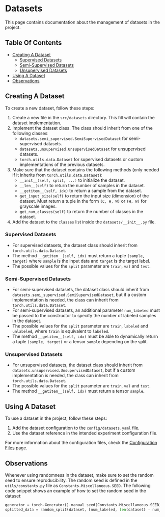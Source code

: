 # Datasets
This page contains documentation about the management of datasets in the project.

## Table Of Contents
- [Creating A Dataset](#creating-a-dataset)
    - [Supervised Datasets](#supervised-datasets)
    - [Semi-Supervised Datasets](#semi-supervised-datasets)
    - [Unsupervised Datasets](#unsupervised-datasets)
- [Using A Dataset](#using-a-dataset)
- [Observations](#observations)

## Creating A Dataset
To create a new dataset, follow these steps:

1. Create a new file in the `src/datasets` directory. This fill will contain the dataset implementation.
2. Implement the dataset class. The class should inherit from one of the following classes:
    - `datasets.semi_supervised.SemiSupervisedDataset` for semi-supervised datasets.
    - `datasets.unsupervised.UnsupervisedDataset` for unsupervised datasets.
    - `torch.utils.data.Dataset` for supervised datasets or custom implementations of the previous datasets.
3. Make sure that the dataset contains the following methods (only needed if it inherits from `torch.utils.data.Dataset`):
    - `__init__(self, split, ...)` to initialize the dataset.
    - `__len__(self)` to return the number of samples in the dataset.
    - `__getitem__(self, idx)` to return a sample from the dataset.
    - `get_input_size(self)` to return the input size (dimension) of the dataset. Must return a tuple in the form `(C, H, W)` or `(H, W)` for grayscale images.
    - `get_num_classes(self)` to return the number of classes in the dataset.
4. Add the dataset to the `classes` list inside the `datasets/__init__.py` file.

### Supervised Datasets
- For supervised datasets, the dataset class should inherit from `torch.utils.data.Dataset`.
- The method `__getitem__(self, idx)` must return a tuple `(sample, target)` where `sample` is the input data and `target` is the target label.
- The possible values for the `split` parameter are `train`, `val` and `test`.

### Semi-Supervised Datasets
- For semi-supervised datasets, the dataset class should inherit from `datasets.semi_supervised.SemiSupervisedDataset`, but if a custom implementation is needed, the class can inherit from `torch.utils.data.Dataset`.
- For semi-supervised datasets, an additional parameter `num_labeled` must be passed to the constructor to specify the number of labeled samples in the dataset.
- The possible values for the `split` parameter are `train`, `labeled` and `unlabeled`, where `train` is equivalent to `labeled`.
- The method `__getitem__(self, idx)` must be able to dynamically return a tuple `(sample, target)` or a tensor `sample` depending on the split.

### Unsupervised Datasets
- For unsupervised datasets, the dataset class should inherit from `datasets.unsupervised.UnsupervisedDataset`, but if a custom implementation is needed, the class can inherit from `torch.utils.data.Dataset`.
- The possible values for the `split` parameter are `train`, `val` and `test`.
- The method `__getitem__(self, idx)` must return a tensor `sample`.

## Using A Dataset
To use a dataset in the project, follow these steps:

1. Add the dataset configuration to the `config/datasets.yaml` file.
2. Use the dataset reference in the intended experiment configuration file.

For more information about the configuration files, check the [Configuration Files](configs.md) page.

## Observations
Whenever using randomness in the dataset, make sure to set the random seed to ensure reproducibility. The random seed is defined in the `utils/constants.py` file as `Constants.Miscellaneous.SEED`. The following code snippet shows an example of how to set the random seed in the dataset:

```python
generator = torch.Generator().manual_seed(Constants.Miscellaneous.SEED)
splitted_data = random_split(dataset, [num_labeled, len(dataset) - num_labeled], generator=generator)
```

